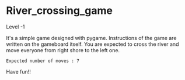 # River_crossing_game
Level -1 

It's a simple game designed with pygame.
Instructions of the game are written on the gameboard itself. You are expected to cross the river and move everyone from right shore to the left one.

`Expected number of moves : 7`

Have fun!!
